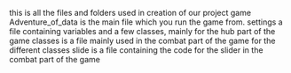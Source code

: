 this is all the files and folders used in creation of our project game
Adventure_of_data is the main file which you run the game from.
settings a file containing variables and a few classes, mainly for the hub part of the game
classes is a file mainly used in the combat part of the game for the different classes
slide is a file containing the code for the slider in the combat part of the game
